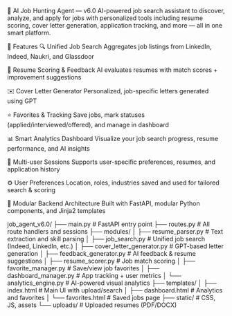 🤖 AI Job Hunting Agent — v6.0
AI-powered job search assistant to discover, analyze, and apply for jobs with personalized tools including resume scoring, cover letter generation, application tracking, and more — all in one smart platform.

🚀 Features
🔍 Unified Job Search
Aggregates job listings from LinkedIn, Indeed, Naukri, and Glassdoor

📄 Resume Scoring & Feedback
AI evaluates resumes with match scores + improvement suggestions

✉️ Cover Letter Generator
Personalized, job-specific letters generated using GPT

⭐ Favorites & Tracking
Save jobs, mark statuses (applied/interviewed/offered), and manage in dashboard

📊 Smart Analytics Dashboard
Visualize your job search progress, resume performance, and AI insights

👥 Multi-user Sessions
Supports user-specific preferences, resumes, and application history

⚙️ User Preferences
Location, roles, industries saved and used for tailored search & scoring

🧠 Modular Backend Architecture
Built with FastAPI, modular Python components, and Jinja2 templates

job_agent_v6.0/
├── main.py                  # FastAPI entry point
├── routes.py                # All route handlers and sessions
├── modules/
│   ├── resume_parser.py           # Text extraction and skill parsing
│   ├── job_search.py              # Unified job search (Indeed, LinkedIn, etc.)
│   ├── cover_letter_generator.py  # GPT-based letter generation
│   ├── feedback_generator.py      # AI feedback & resume suggestions
│   ├── resume_scorer.py           # Job match scoring
│   ├── favorite_manager.py        # Save/view job favorites
│   ├── dashboard_manager.py       # App tracking + user metrics
│   └── analytics_engine.py        # AI-powered visual analytics
├── templates/
│   ├── index.html                 # Main UI with upload/search
│   ├── dashboard.html             # Analytics and favorites
│   └── favorites.html             # Saved jobs page
├── static/                  # CSS, JS, assets
└── uploads/                 # Uploaded resumes (PDF/DOCX)

